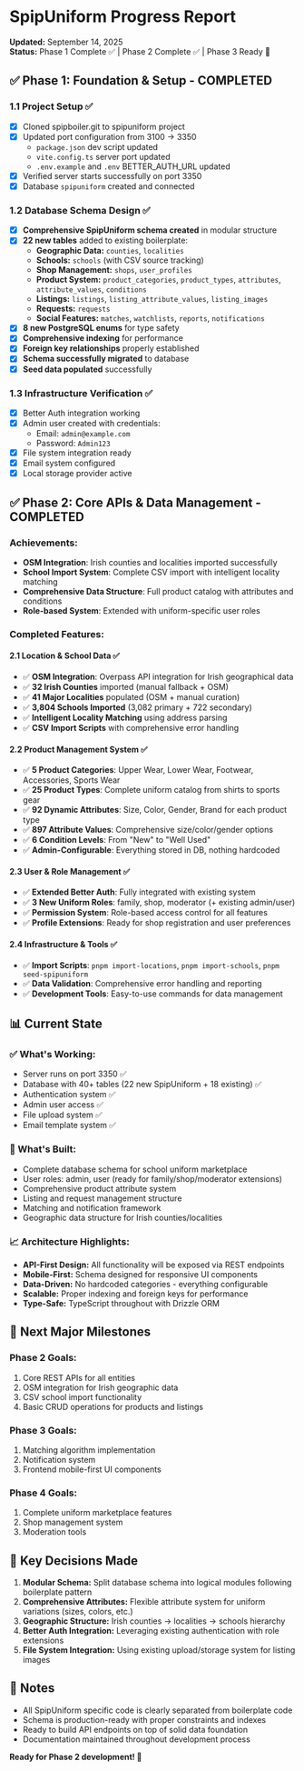 # SpipUniform Progress Report

**Updated:** September 14, 2025  
**Status:** Phase 1 Complete ✅ | Phase 2 Complete ✅ | Phase 3 Ready 🚀

## ✅ Phase 1: Foundation & Setup - COMPLETED

### 1.1 Project Setup ✅
- [x] Cloned spipboiler.git to spipuniform project
- [x] Updated port configuration from 3100 → 3350
  - `package.json` dev script updated
  - `vite.config.ts` server port updated  
  - `.env.example` and `.env` BETTER_AUTH_URL updated
- [x] Verified server starts successfully on port 3350
- [x] Database `spipuniform` created and connected

### 1.2 Database Schema Design ✅
- [x] **Comprehensive SpipUniform schema created** in modular structure
- [x] **22 new tables** added to existing boilerplate:
  - **Geographic Data:** `counties`, `localities`
  - **Schools:** `schools` (with CSV source tracking)
  - **Shop Management:** `shops`, `user_profiles`
  - **Product System:** `product_categories`, `product_types`, `attributes`, `attribute_values`, `conditions`
  - **Listings:** `listings`, `listing_attribute_values`, `listing_images`
  - **Requests:** `requests`
  - **Social Features:** `matches`, `watchlists`, `reports`, `notifications`
- [x] **8 new PostgreSQL enums** for type safety
- [x] **Comprehensive indexing** for performance
- [x] **Foreign key relationships** properly established
- [x] **Schema successfully migrated** to database
- [x] **Seed data populated** successfully

### 1.3 Infrastructure Verification ✅
- [x] Better Auth integration working
- [x] Admin user created with credentials:
  - Email: `admin@example.com`
  - Password: `Admin123`
- [x] File system integration ready
- [x] Email system configured
- [x] Local storage provider active

## ✅ Phase 2: Core APIs & Data Management - COMPLETED

### Achievements:
- **OSM Integration**: Irish counties and localities imported successfully
- **School Import System**: Complete CSV import with intelligent locality matching
- **Comprehensive Data Structure**: Full product catalog with attributes and conditions
- **Role-based System**: Extended with uniform-specific user roles

### Completed Features:

#### 2.1 Location & School Data ✅
- ✅ **OSM Integration**: Overpass API integration for Irish geographical data
- ✅ **32 Irish Counties** imported (manual fallback + OSM)
- ✅ **41 Major Localities** populated (OSM + manual curation)
- ✅ **3,804 Schools Imported** (3,082 primary + 722 secondary)
- ✅ **Intelligent Locality Matching** using address parsing
- ✅ **CSV Import Scripts** with comprehensive error handling

#### 2.2 Product Management System ✅
- ✅ **5 Product Categories**: Upper Wear, Lower Wear, Footwear, Accessories, Sports Wear
- ✅ **25 Product Types**: Complete uniform catalog from shirts to sports gear
- ✅ **92 Dynamic Attributes**: Size, Color, Gender, Brand for each product type
- ✅ **897 Attribute Values**: Comprehensive size/color/gender options
- ✅ **6 Condition Levels**: From "New" to "Well Used"
- ✅ **Admin-Configurable**: Everything stored in DB, nothing hardcoded

#### 2.3 User & Role Management ✅
- ✅ **Extended Better Auth**: Fully integrated with existing system
- ✅ **3 New Uniform Roles**: family, shop, moderator (+ existing admin/user)
- ✅ **Permission System**: Role-based access control for all features
- ✅ **Profile Extensions**: Ready for shop registration and user preferences

#### 2.4 Infrastructure & Tools ✅
- ✅ **Import Scripts**: `pnpm import-locations`, `pnpm import-schools`, `pnpm seed-spipuniform`
- ✅ **Data Validation**: Comprehensive error handling and reporting
- ✅ **Development Tools**: Easy-to-use commands for data management

## 📊 Current State

### ✅ What's Working:
- Server runs on port 3350 ✅
- Database with 40+ tables (22 new SpipUniform + 18 existing) ✅
- Authentication system ✅
- Admin user access ✅
- File upload system ✅
- Email template system ✅

### 🔧 What's Built:
- Complete database schema for school uniform marketplace
- User roles: admin, user (ready for family/shop/moderator extensions)
- Comprehensive product attribute system
- Listing and request management structure
- Matching and notification framework
- Geographic data structure for Irish counties/localities

### 📈 Architecture Highlights:
- **API-First Design:** All functionality will be exposed via REST endpoints
- **Mobile-First:** Schema designed for responsive UI components
- **Data-Driven:** No hardcoded categories - everything configurable
- **Scalable:** Proper indexing and foreign keys for performance
- **Type-Safe:** TypeScript throughout with Drizzle ORM

## 🎯 Next Major Milestones

### Phase 2 Goals:
1. Core REST APIs for all entities
2. OSM integration for Irish geographic data
3. CSV school import functionality
4. Basic CRUD operations for products and listings

### Phase 3 Goals:
1. Matching algorithm implementation
2. Notification system 
3. Frontend mobile-first UI components

### Phase 4 Goals:
1. Complete uniform marketplace features
2. Shop management system
3. Moderation tools

## 🔑 Key Decisions Made

1. **Modular Schema:** Split database schema into logical modules following boilerplate pattern
2. **Comprehensive Attributes:** Flexible attribute system for uniform variations (sizes, colors, etc.)
3. **Geographic Structure:** Irish counties → localities → schools hierarchy
4. **Better Auth Integration:** Leveraging existing authentication with role extensions
5. **File System Integration:** Using existing upload/storage system for listing images

## 📝 Notes

- All SpipUniform specific code is clearly separated from boilerplate code
- Schema is production-ready with proper constraints and indexes
- Ready to build API endpoints on top of solid data foundation
- Documentation maintained throughout development process

**Ready for Phase 2 development! 🚀**